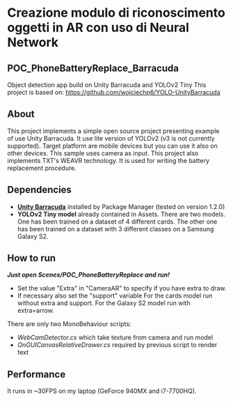 # Creazione modulo di riconoscimento oggetti in AR con uso di Neural Network

## POC_PhoneBatteryReplace_Barracuda
Object detection app build on Unity Barracuda and YOLOv2 Tiny
This project is based on: https://github.com/wojciechp6/YOLO-UnityBarracuda

## About
This project implements a simple open source project presenting example of use Unity Barracuda. It use lite version of YOLOv2 (v3 is not currently supported). Target platform are mobile devices but you can use it also on other devices. This sample uses camera as input.
This project also implements TXT's WEAVR technology. It is used for writing the battery replacement procedure.


## Dependencies
- [**Unity Barracuda**](https://docs.unity3d.com/Packages/com.unity.barracuda@1.2/manual/index.html) installed by Package Manager (tested on version 1.2.0)
- **YOLOv2 Tiny model** already contained in Assets. There are two models. One has been trained on a dataset of 4 different cards. The other one has been trained on a dataset with 3 different classes on a Samsung Galaxy S2.

## How to run
***Just open Scenes/POC_PhoneBatteryReplace and run!***
- Set the value "Extra" in "CameraAR" to specify if you have extra to draw.
- If necessary also set the "support" variable
For the cards model run without extra and support.
For the Galaxy S2 model run with extra=arrow.

There are only two MonoBehaviour scripts:
- *WebCamDetector.cs* which take texture from camera and run model
- *OnGUICanvasRelativeDrawer.cs* required by previous script to render text

## Performance 
It runs in ~30FPS on my laptop (GeForce 940MX and i7-7700HQ).




